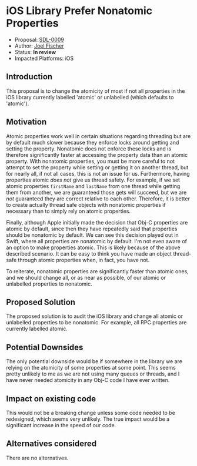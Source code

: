 # iOS Library Prefer Nonatomic Properties
* Proposal: [SDL-0009](0009-ios-library-prefer-nonatomic.md)
* Author: [Joel Fischer](https://github.com/joeljfischer)
* Status: **In review**
* Impacted Platforms: iOS

## Introduction
This proposal is to change the atomicity of most if not all properties in the iOS library currently labelled 'atomic' or unlabelled (which defaults to 'atomic').

## Motivation
Atomic properties work well in certain situations regarding threading but are by default much slower because they enforce locks around getting and setting the property. Nonatomic does not enforce these locks and is therefore significantly faster at accessing the property data than an atomic property. With nonatomic properties, you must be more careful to not attempt to set the property while setting or getting it on another thread, but for nearly all, if not all cases, this is not an issue for us. Furthermore, having properties atomic *does not* give us thread safety. For example, if we set atomic properties `firstName` and `lastName` from one thread while getting them from another, we are guaranteed those gets will succeed, but we are *not* guaranteed they are correct relative to each other. Therefore, it is better to create actually thread safe objects with nonatomic properties if necessary than to simply rely on atomic properties.

Finally, although Apple initially made the decision that Obj-C properties are atomic by default, since then they have repeatedly said that properties should be nonatomic by default. We can see this decision played out in Swift, where all properties are nonatomic by default. I'm not even aware of an option to make properties atomic. This is likely because of the above described scenario. It can be easy to think you have made an object thread-safe through atomic properties when, in fact, you have not.

To reiterate, nonatomic properties are significantly faster than atomic ones, and we should change all, or as near as possible, of our atomic or unlabelled properties to nonatomic.

## Proposed Solution
The proposed solution is to audit the iOS library and change all atomic or unlabelled properties to be nonatomic. For example, all RPC properties are currently labelled atomic.

## Potential Downsides
The only potential downside would be if somewhere in the library we are relying on the atomicity of some properties at some point. This seems pretty unlikely to me as we are not using many queues or threads, and I have never needed atomicity in any Obj-C code I have ever written.

## Impact on existing code
This would not be a breaking change unless some code needed to be redesigned, which seems very unlikely. The true impact would be a significant increase in the speed of our code.

## Alternatives considered
There are no alternatives.
